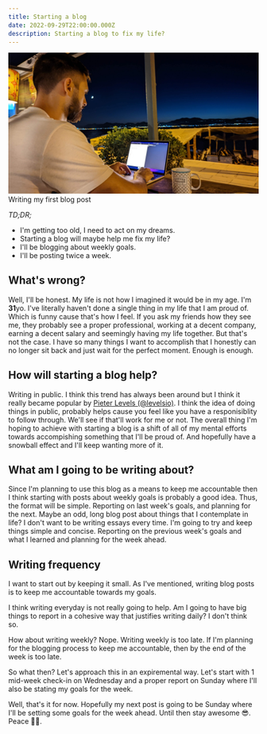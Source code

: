```yaml
---
title: Starting a blog
date: 2022-09-29T22:00:00.000Z
description: Starting a blog to fix my life?
---
```

![Writing this blog post](me.jpg)
<span class="caption">Writing my first blog post</span>

_TD;DR;_

* I'm getting too old, I need to act on my dreams.
* Starting a blog will maybe help me fix my life?
* I'll be blogging about weekly goals.
* I'll be posting twice a week.

## What's wrong?

Well, I'll be honest. My life is not how I imagined it would be in my age. I'm **31**yo. I've literally haven't done a single thing in my life that I am proud of. Which is funny cause that's how I feel. If you ask my friends how they see me, they probably see a proper professional, working at a decent company, earning a decent salary and seemingly having my life together. But that's not the case. I have so many things I want to accomplish that I honestly can no longer sit back and just wait for the perfect moment. Enough is enough.

## How will starting a blog help?

Writing in public. I think this trend has always been around but I think it really became popular by [Pieter Levels (@levelsio)](https://twitter.com/levelsio). I think the idea of doing things in public, probably helps cause you feel like you have a responisiblity to follow through. We'll see if that'll work for me or not. The overall thing I'm hoping to achieve with starting a blog is a shift of all of my mental efforts towards accompishing something that I'll be proud of. And hopefully have a snowball effect and I'll keep wanting more of it.

## What am I going to be writing about?

Since I'm planning to use this blog as a means to keep me accountable then I think starting with posts about weekly goals is probably a good idea. Thus, the format will be simple. Reporting [](https://)on last week's goals, and planning for the next. Maybe an odd, long blog post about things that I contemplate in life? I don't want to be writing essays every time. I'm going to try and keep things simple and concise. Reporting on the previous week's goals and what I learned and planning for the week ahead.

## Writing frequency

I want to start out by keeping it small. As I've mentioned, writing blog posts is to keep me accountable towards my goals.

I think writing everyday is not really going to help. Am I going to have big things to report in a cohesive way that justifies writing daily? I don't think so.

How about writing weekly? Nope. Writing weekly is too late. If I'm planning for the blogging process to keep me accountable, then by the end of the week is too late.

So what then? Let's approach this in an expiremental way. Let's start with 1 mid-week check-in on Wednesday and a proper report on Sunday where I'll also be stating my goals for the week.


Well, that's it for now. Hopefully my next post is going to be Sunday where I'll be setting some goals for the week ahead. Until then stay awesome 😎. Peace ✌🏻.
